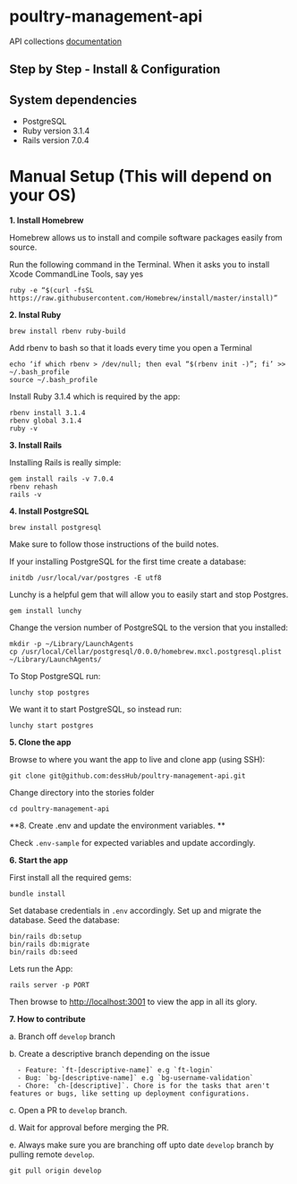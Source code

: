 # poultry-management-api

API collections [documentation](https://documenter.getpostman.com/view/3652853/2s9YsQ8qDs)

## Step by Step - Install & Configuration

## System dependencies

- PostgreSQL
- Ruby version 3.1.4
- Rails version 7.0.4

# Manual Setup (This will depend on your OS)

**1. Install Homebrew**

Homebrew allows us to install and compile software packages easily from source.

Run the following command in the Terminal. When it asks you to install Xcode CommandLine Tools, say yes

`ruby -e “$(curl -fsSL https://raw.githubusercontent.com/Homebrew/install/master/install)”`

**2. Instal Ruby**

```
brew install rbenv ruby-build
```

Add rbenv to bash so that it loads every time you open a Terminal

```
echo ‘if which rbenv > /dev/null; then eval “$(rbenv init -)”; fi’ >> ~/.bash_profile
source ~/.bash_profile
```

Install Ruby 3.1.4 which is required by the app:

```
rbenv install 3.1.4
rbenv global 3.1.4
ruby -v
```

**3. Install Rails**

Installing Rails is really simple:

```
gem install rails -v 7.0.4
rbenv rehash
rails -v
```

**4. Install PostgreSQL**

```
brew install postgresql
```

Make sure to follow those instructions of the build notes.

If your installing PostgreSQL for the first time create a database:

```
initdb /usr/local/var/postgres -E utf8
```

Lunchy is a helpful gem that will allow you to easily start and stop Postgres.

```
gem install lunchy
```

Change the version number of PostgreSQL to the version that you installed:

```
mkdir -p ~/Library/LaunchAgents
cp /usr/local/Cellar/postgresql/0.0.0/homebrew.mxcl.postgresql.plist ~/Library/LaunchAgents/
```

To Stop PostgreSQL run:

```
lunchy stop postgres
```

We want it to start PostgreSQL, so instead run:

```
lunchy start postgres
```

**5. Clone the app**

Browse to where you want the app to live and clone app (using SSH):

```
git clone git@github.com:dessHub/poultry-management-api.git
```

Change directory into the stories folder

```
cd poultry-management-api
```

**8. Create .env and update the environment variables. **

Check `.env-sample` for expected variables and update accordingly.

**6. Start the app**

First install all the required gems:

```
bundle install
```

Set database credentials in `.env` accordingly.
Set up and migrate the database.
Seed the database:

```
bin/rails db:setup
bin/rails db:migrate
bin/rails db:seed
```

Lets run the App:

```
rails server -p PORT
```

Then browse to [http://localhost:3001](http://localhost:3001) to view the app in all its glory.

**7. How to contribute**

a. Branch off `develop` branch

b. Create a descriptive branch depending on the issue

      - Feature: `ft-[descriptive-name]` e.g `ft-login`
      - Bug: `bg-[descriptive-name]` e.g `bg-username-validation`
      - Chore: `ch-[descriptive]`. Chore is for the tasks that aren't features or bugs, like setting up deployment configurations.

c. Open a PR to `develop` branch.

d. Wait for approval before merging the PR.

e. Always make sure you are branching off upto date `develop` branch by pulling remote `develop`.

```
git pull origin develop

```
